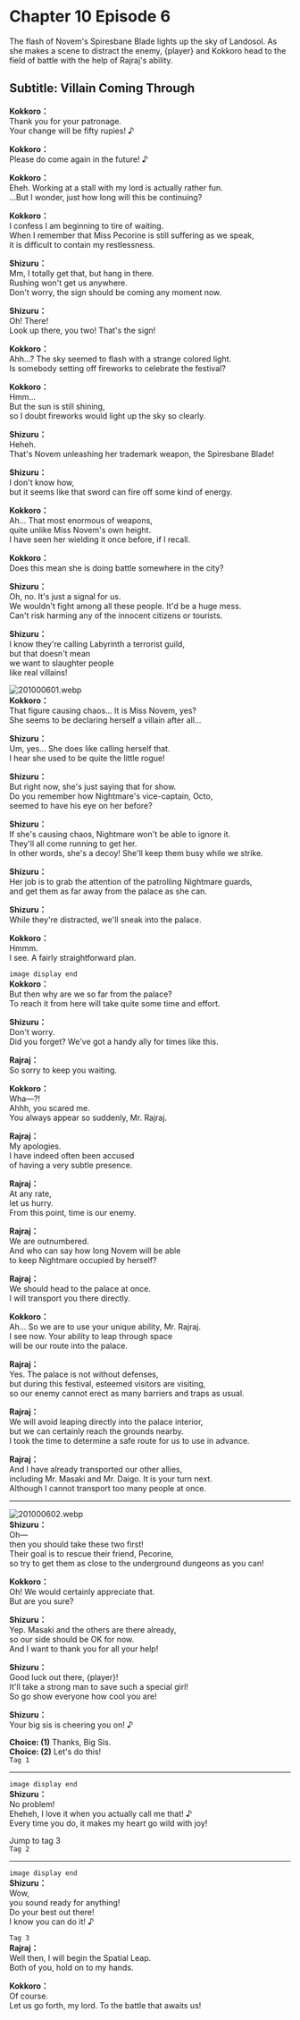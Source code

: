 # Chapter 10 Episode 6
The flash of Novem's Spiresbane Blade lights up the sky of Landosol. As she makes a scene to distract the enemy, {player} and Kokkoro head to the field of battle with the help of Rajraj's ability.
  
## Subtitle: Villain Coming Through
  
**Kokkoro：**  
Thank you for your patronage.  
Your change will be fifty rupies! ♪  
  
**Kokkoro：**  
Please do come again in the future! ♪  
  
**Kokkoro：**  
Eheh. Working at a stall with my lord is actually rather fun.  
...But I wonder, just how long will this be continuing?  
  
**Kokkoro：**  
I confess I am beginning to tire of waiting.  
When I remember that Miss Pecorine is still suffering as we speak,  
it is difficult to contain my restlessness.  
  
**Shizuru：**  
Mm, I totally get that, but hang in there.  
Rushing won't get us anywhere.  
Don't worry, the sign should be coming any moment now.  
  
**Shizuru：**  
Oh! There!  
Look up there, you two! That's the sign!  
  
**Kokkoro：**  
Ahh...? The sky seemed to flash with a strange colored light.  
Is somebody setting off fireworks to celebrate the festival?  
  
**Kokkoro：**  
Hmm...  
But the sun is still shining,  
so I doubt fireworks would light up the sky so clearly.  
  
**Shizuru：**  
Heheh.  
That's Novem unleashing her trademark weapon, the Spiresbane Blade!  
  
**Shizuru：**  
I don't know how,  
but it seems like that sword can fire off some kind of energy.  
  
**Kokkoro：**  
Ah... That most enormous of weapons,  
quite unlike Miss Novem's own height.  
I have seen her wielding it once before, if I recall.  
  
**Kokkoro：**  
Does this mean she is doing battle somewhere in the city?  
  
**Shizuru：**  
Oh, no. It's just a signal for us.  
We wouldn't fight among all these people. It'd be a huge mess.  
Can't risk harming any of the innocent citizens or tourists.  
  
**Shizuru：**  
I know they're calling Labyrinth a terrorist guild,  
but that doesn't mean  
 we want to slaughter people  
 like real villains!  
  
![201000601.webp](https://redive.estertion.win/card/story/201000601.webp)  
**Kokkoro：**  
That figure causing chaos... It is Miss Novem, yes?  
She seems to be declaring herself a villain after all...  
  
**Shizuru：**  
Um, yes... She does like calling herself that.  
I hear she used to be quite the little rogue!  
  
**Shizuru：**  
But right now, she's just saying that for show.  
Do you remember how Nightmare's vice-captain, Octo,  
seemed to have his eye on her before?  
  
**Shizuru：**  
If she's causing chaos, Nightmare won't be able to ignore it.  
They'll all come running to get her.  
In other words, she's a decoy! She'll keep them busy while we strike.  
  
**Shizuru：**  
Her job is to grab the attention of the patrolling Nightmare guards,  
and get them as far away from the palace as she can.  
  
**Shizuru：**  
While they're distracted, we'll sneak into the palace.  
  
**Kokkoro：**  
Hmmm.  
I see. A fairly straightforward plan.  
  
`image display end`  
**Kokkoro：**  
But then why are we so far from the palace?  
To reach it from here will take quite some time and effort.  
  
**Shizuru：**  
Don't worry.  
Did you forget? We've got a handy ally for times like this.  
  
**Rajraj：**  
So sorry to keep you waiting.  
  
**Kokkoro：**  
Wha—?!  
 Ahhh, you scared me.  
You always appear so suddenly, Mr. Rajraj.  
  
**Rajraj：**  
My apologies.  
I have indeed often been accused  
of having a very subtle presence.  
  
**Rajraj：**  
At any rate,  
 let us hurry.  
From this point, time is our enemy.  
  
**Rajraj：**  
We are outnumbered.  
And who can say how long Novem will be able  
to keep Nightmare occupied by herself?  
  
**Rajraj：**  
We should head to the palace at once.  
I will transport you there directly.  
  
**Kokkoro：**  
Ah... So we are to use your unique ability, Mr. Rajraj.  
I see now. Your ability to leap through space  
will be our route into the palace.  
  
**Rajraj：**  
Yes. The palace is not without defenses,  
but during this festival, esteemed visitors are visiting,  
so our enemy cannot erect as many barriers and traps as usual.  
  
**Rajraj：**  
We will avoid leaping directly into the palace interior,  
but we can certainly reach the grounds nearby.  
I took the time to determine a safe route for us to use in advance.  
  
**Rajraj：**  
And I have already transported our other allies,  
including Mr. Masaki and Mr. Daigo. It is your turn next.  
Although I cannot transport too many people at once.  
  

---  
  
![201000602.webp](https://redive.estertion.win/card/story/201000602.webp)  
**Shizuru：**  
Oh—  
then you should take these two first!  
Their goal is to rescue their friend, Pecorine,  
so try to get them as close to the underground dungeons as you can!  
  
**Kokkoro：**  
Oh! We would certainly appreciate that.  
 But are you sure?  
  
**Shizuru：**  
Yep. Masaki and the others are there already,  
so our side should be OK for now.  
And I want to thank you for all your help!  
  
**Shizuru：**  
Good luck out there, {player}!  
It'll take a strong man to save such a special girl!  
So go show everyone how cool you are!  
  
**Shizuru：**  
Your big sis is cheering you on! ♪  
  
**Choice: (1)**  Thanks, Big Sis.  
**Choice: (2)**  Let's do this!  
`Tag 1`  

---  
  
`image display end`  
**Shizuru：**  
No problem!  
Eheheh, I love it when you actually call me that! ♪  
Every time you do, it makes my heart go wild with joy!  
  
Jump to tag 3  
`Tag 2`  

---  
  
`image display end`  
**Shizuru：**  
Wow,  
 you sound ready for anything!  
Do your best out there!  
 I know you can do it! ♪  
  
`Tag 3`  
**Rajraj：**  
Well then, I will begin the Spatial Leap.  
Both of you, hold on to my hands.  
  
**Kokkoro：**  
Of course.  
Let us go forth, my lord. To the battle that awaits us!  
